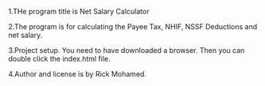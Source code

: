 1.THe program title is Net Salary Calculator

2.The program is for calculating the Payee Tax, NHIF, NSSF Deductions and net salary.


3.Project setup.
    You need to have downloaded a browser.
    Then you can double click the index.html file.

4.Author and license is by Rick Mohamed.






































































